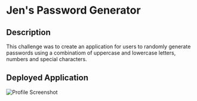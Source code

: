 # Jen's Password Generator

## Description
This challenge was to create an application for users to randomly generate passwords using a combinatiom of uppercase and lowercase letters, numbers and special characters.

## Deployed Application


![Profile Screenshot](./Assets/images/3-javascript-homework-demo.png)